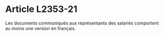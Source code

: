 # Article L2353-21

Les documents communiqués aux représentants des salariés comportent au moins une version en français.